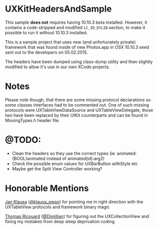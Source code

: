 # UXKitHeadersAndSample
This sample **does not** requires having 10.10.3 beta installed. However, it contains a code-stripped and modified `LC_ID_DYLIB` section, to make it possible to run it without 10.10.3 installed.

This is a sample project that uses new (and unfortunately private) framework that was found inside of new Photos.app in OSX 10.10.3 seed sent out to the developers on 05.02.2015.

The headers have been dumped using class-dump utility and then slightly modified to allow it's use in our own XCode projects. 


# Notes
Please note though, that there are some missing protocol declarations so some classes interfaces had to be commented out.
One of such missing protocols were UXTableViewDataSource and UXTableViewDelegate, those two have been replaced by their UIKit counterparts and can be found in MissingTypes.h header file.

# @TODO:
* Clean the headers so they use the correct types (ie: animated:(BOOL)animated instead of animated(id):arg2)
* Check the possible enum values for UXBarButton withStyle etc
* Maybe get the Split View Controller working?

# Honorable Mentions

[Jan Klausa](https://github.com/jklausa) ([@klausa_qwpx](https://twitter.com/klausa_qwpx)) for pointing me in right direction with the UXTableView protocols and framework binary magic

[Thomas Ricouard](https://github.com/Dimillian) ([@Dimillian](https://twitter.com/Dimillian)) for figuring out the UXCollectionView and fixing my mistakes from deep sleep deprivation coding.
